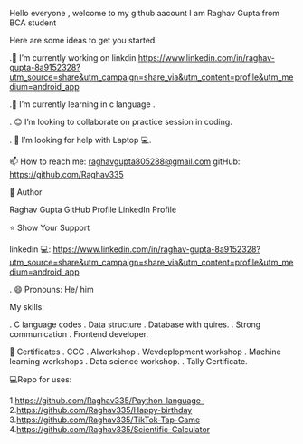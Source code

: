 Hello everyone , welcome to my github aacount
I am Raghav Gupta from BCA student 

Here are some ideas to get you started:

.🔭 I’m currently working on linkdin https://www.linkedin.com/in/raghav-gupta-8a9152328?utm_source=share&utm_campaign=share_via&utm_content=profile&utm_medium=android_app


.🌱 I’m currently learning in c language .



. 😊 I’m looking to collaborate on practice session in coding.

. 🤔 I’m looking for help with Laptop 💻.


📫 How to reach me: raghavgupta805288@gmail.com
          gitHub:   https://github.com/Raghav335


📌 Author

Raghav Gupta
GitHub Profile
LinkedIn Profile

⭐ Show Your Support

linkedin 💻:
https://www.linkedin.com/in/raghav-gupta-8a9152328?utm_source=share&utm_campaign=share_via&utm_content=profile&utm_medium=android_app
 
. 😄 Pronouns: He/ him 


My skills: 

. C language codes 
. Data structure 
. Database with quires.
. Strong communication 
. Frontend developer.

📿 Certificates 
. CCC
. AIworkshop
. Wevdeplopment workshop 
.  Machine learning workshops 
. Data science workshop.
. Tally Certificate.

💻Repo for uses:

 1.https://github.com/Raghav335/Paython-language-
2.https://github.com/Raghav335/Happy-birthday
3.https://github.com/Raghav335/TikTok-Tap-Game
4.https://github.com/Raghav335/Scientific-Calculator
